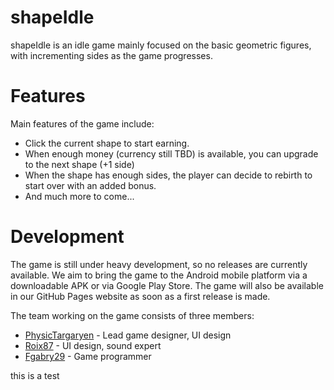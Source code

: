 # shapeIdle
shapeIdle is an idle game mainly focused on the basic geometric figures, with incrementing sides as the game progresses.

# Features
Main features of the game include:
- Click the current shape to start earning.
- When enough money (currency still TBD) is available, you can upgrade to the next shape (+1 side)
- When the shape has enough sides, the player can decide to rebirth to start over with an added bonus.
- And much more to come...

# Development
The game is still under heavy development, so no releases are currently available. We aim to bring the game to the Android mobile platform via a downloadable APK or via Google Play Store.
The game will also be available in our GitHub Pages website as soon as a first release is made.

The team working on the game consists of three members:
-   [PhysicTargaryen](https://github.com/PhysicTargaryen) - Lead game designer, UI design
-   [Roix87](https://github.com/Roix87) - UI design, sound expert
-   [Fgabry29](https://github.com/Fgabry29) - Game programmer

this is a test